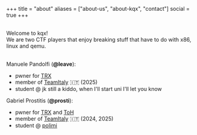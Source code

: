 +++
title = "about"
aliases = ["about-us", "about-kqx", "contact"]
social = true
+++

<br>
Welcome to kqx!
<br>
We are two CTF players that enjoy breaking stuff that have to do with x86, linux and qemu. <br><br>

Manuele Pandolfi (**@leave**):
* pwner for [TRX](https://theromanxpl0.it/)
* member of [TeamItaly](https://teamitaly.eu/) 🇮🇹 (2025)
* student @ jk still a kiddo, when I'll start uni I'll let you know

Gabriel Prostitis (**@prosti**):
* pwner for [TRX](https://theromanxpl0.it/) and [ToH](https://towerofhanoi.it/)
* member of [TeamItaly](https://teamitaly.eu/) 🇮🇹 (2024, 2025)
* student @ [polimi](https://www.polimi.it/)